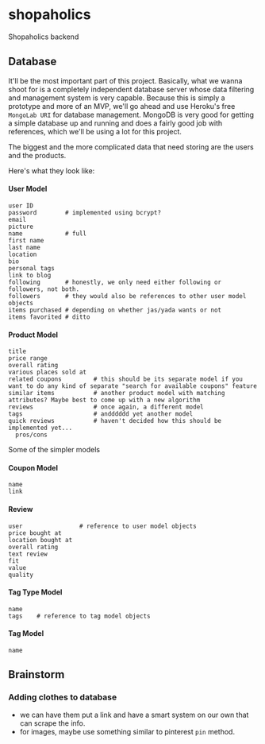 # shopaholics

Shopaholics backend

## Database

It'll be the most important part of this project. Basically, what we wanna shoot for is a completely independent database server whose data filtering and management system is very capable. Because this is simply a prototype and more of an MVP, we'll go ahead and use Heroku's free `MongoLab URI` for database management. MongoDB is very good for getting a simple database up and running and does a fairly good job with references, which we'll be using a lot for this project.

The biggest and the more complicated data that need storing are the users and the products. 

Here's what they look like:

#### User Model

```
user ID
password        # implemented using bcrypt?
email
picture
name            # full
first name
last name
location
bio
personal tags
link to blog
following       # honestly, we only need either following or followers, not both.
followers       # they would also be references to other user model objects
items purchased # depending on whether jas/yada wants or not
items favorited # ditto
```

#### Product Model

```
title
price range
overall rating
various places sold at
related coupons         # this should be its separate model if you want to do any kind of separate "search for available coupons" feature
similar items           # another product model with matching attributes? Maybe best to come up with a new algorithm
reviews                 # once again, a different model
tags                    # andddddd yet another model
quick reviews           # haven't decided how this should be implemented yet...
  pros/cons
```

Some of the simpler models

#### Coupon Model

```
name
link
```

#### Review
```
user                # reference to user model objects
price bought at
location bought at
overall rating
text review
fit
value
quality
```

#### Tag Type Model
```
name
tags    # reference to tag model objects
```

#### Tag Model
```
name
```

## Brainstorm

### Adding clothes to database
  + we can have them put a link and have a smart system on our own that can scrape the info.
  + for images, maybe use something similar to pinterest `pin` method.

